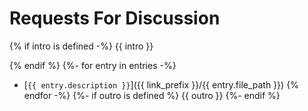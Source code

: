 # Requests For Discussion

{% if intro is defined -%}
{{ intro }}

{% endif %}
{%- for entry in entries -%}
* [`{{ entry.description }}`]({{ link_prefix }}/{{ entry.file_path }})
{% endfor -%}
{%- if outro is defined %}
{{ outro }}
{%- endif %}
